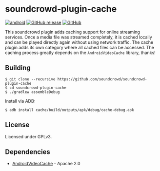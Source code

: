 # soundcrowd-plugin-cache

[![android](https://github.com/soundcrowd/soundcrowd-plugin-cache/actions/workflows/android.yml/badge.svg)](https://github.com/soundcrowd/soundcrowd-plugin-cache/actions/workflows/android.yml)
[![GitHub release](https://img.shields.io/github/release/soundcrowd/soundcrowd-plugin-cache.svg)](https://github.com/soundcrowd/soundcrowd-plugin-cache/releases)
[![GitHub](https://img.shields.io/github/license/soundcrowd/soundcrowd.svg)](LICENSE)

This soundcrowd plugin adds caching support for online streaming services. Once a media file was streamed completely, it is cached locally and can be played directly again without using network traffic. The cache plugin adds its own category where all cached files can be accessed. The caching process greatly depends on the `AndroidVideoCache` library, thanks!

## Building

    $ git clone --recursive https://github.com/soundcrowd/soundcrowd-plugin-cache
    $ cd soundcrowd-plugin-cache
    $ ./gradlew assembleDebug

Install via ADB:

    $ adb install cache/build/outputs/apk/debug/cache-debug.apk

## License

Licensed under GPLv3.

## Dependencies

- [AndroidVideoCache](https://github.com/danikula/AndroidVideoCache) - Apache 2.0